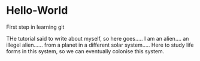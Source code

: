 # Hello-World
First step in learning git 

THe tutorial said to write about myself, so here goes.....
I am an alien....
an illegel alien......
from a planet in a different solar system.....
Here to study life forms in this system, so we can eventually colonise this system.
